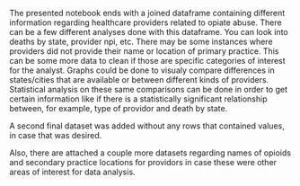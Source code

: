 The presented notebook ends with a joined dataframe containing different information regarding healthcare providers related to opiate abuse. There can be a few different analyses done with this dataframe. You can look into deaths by state, provider npi, etc. There may be some instances where providers did not provide their name or location of primary practice. This can be some more data to clean if those are specific categories of interest for the analyst. Graphs could be done to visualy compare differences in states/cities that are available or between different kinds of providers. Statistical analysis on these same comparisons can be done in order to get certain information like if there is a statistically significant relationship between, for example, type of providor and death by state.

A second final dataset was added without any rows that contained values, in case that was desired.

Also, there are attached a couple more datasets regarding names of opioids and secondary practice locations for providors in case these were other areas of interest for data analysis.